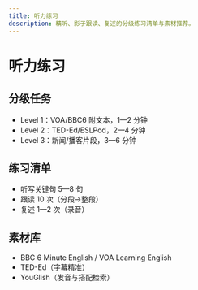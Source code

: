 ```yaml
---
title: 听力练习
description: 精听、影子跟读、复述的分级练习清单与素材推荐。
---
```


# 听力练习

## 分级任务

- Level 1：VOA/BBC6 附文本，1—2 分钟
- Level 2：TED-Ed/ESLPod，2—4 分钟
- Level 3：新闻/播客片段，3—6 分钟

## 练习清单

- 听写关键句 5—8 句
- 跟读 10 次（分段→整段）
- 复述 1—2 次（录音）

## 素材库

- BBC 6 Minute English / VOA Learning English
- TED-Ed（字幕精准）
- YouGlish（发音与搭配检索）


